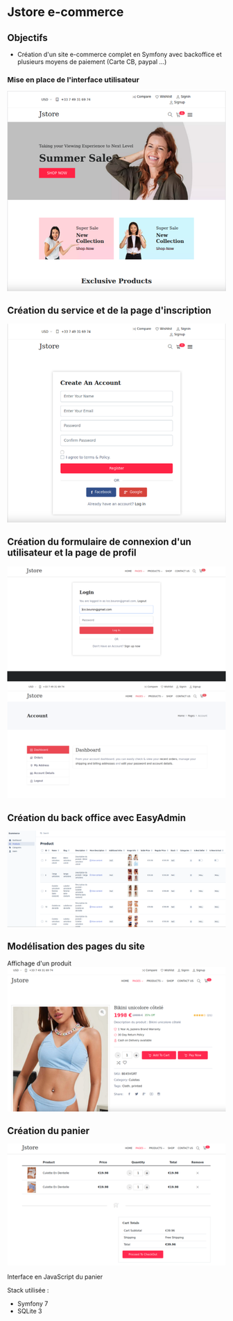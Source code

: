 
# Jstore e-commerce

## Objectifs

- Création d'un site e-commerce complet en Symfony avec backoffice et plusieurs moyens de paiement (Carte CB, paypal ...)

### Mise en place de l'interface utilisateur 


![Image Alt text](public/github/homepage.png)


##  Création du service et de la page d'inscription 

![Image Alt text](public/github/signup.png)


##  Création du formulaire de connexion d'un utilisateur et la page de profil 

![Image Alt text](public/github/signin.png)
![Image Alt text](public/github/account.png)

##  Création du back office avec EasyAdmin 

![Image Alt text](public/github/admin_product.png)

##  Modélisation des pages du site

Affichage d'un produit
![Image Alt text](public/github/show_product.png)


## Création du panier

![Image Alt text](public/github/cart.png)

Interface en JavaScript du panier 



Stack utilisée :
* Symfony 7
* SQLite 3



